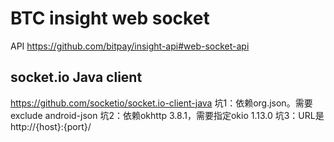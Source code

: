 
# BTC insight web socket
API https://github.com/bitpay/insight-api#web-socket-api

## socket.io Java client
https://github.com/socketio/socket.io-client-java
坑1：依赖org.json。需要exclude android-json
坑2：依赖okhttp 3.8.1，需要指定okio 1.13.0
坑3：URL是http://{host}:{port}/
